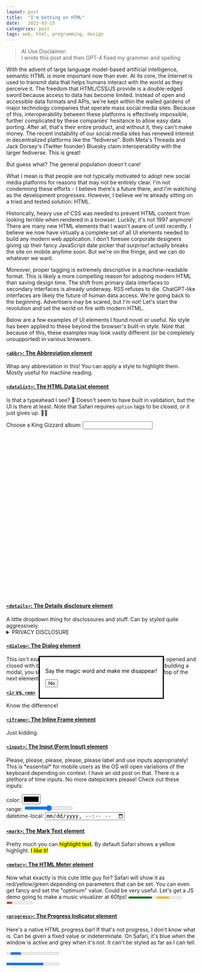 ```yaml
---
layout: post
title:  "I'm betting on HTML"
date:   2022-03-15
categories: post
tags: web, html, programming, design
---
```


> AI Use Disclaimer:
	<br>I wrote this post and then GPT-4 fixed my <span class="typo">grammer</span> and spelling

With the advent of large language model-based artificial intelligence, semantic HTML is more important now than ever. At its core, the internet is used to transmit data that helps humans interact with the world as they perceive it. The freedom that HTML/CSS/JS provide is a double-edged sword because access to data has become limited. Instead of open and accessible data formats and APIs, we're kept within the walled gardens of major technology companies that operate mass social media sites. Because of this, interoperability between these platforms is effectively impossible, further complicated by these companies' hesitance to allow easy data porting. After all, that's their entire product, and without it, they can't make money. The recent instability of our social media sites has renewed interest in decentralized platforms like the "fediverse". Both Meta's Threads and Jack Dorsey's (Twitter founder) Bluesky claim interoperability with the larger fediverse. This is great!

But guess what? The general population doesn't care!

What I mean is that people are not typically motivated to adopt new social media platforms for reasons that may not be entirely clear. I'm not condemning these efforts - I believe there's a future there, and I'm watching as the development progresses. However, I believe we're already sitting on a tried and tested solution: HTML.

Historically, heavy use of CSS was needed to prevent HTML content from looking terrible when rendered in a browser. Luckily, it's not 1997 anymore! There are many new HTML elements that I wasn't aware of until recently. I believe we now have virtually a complete set of all UI elements needed to build any modern web application. I don't foresee corporate designers giving up their fancy JavaScript date picker that *surprise!* actually breaks the site on mobile anytime soon. But we're on the fringe, and we can do whatever we want.

Moreover, proper tagging is extremely descriptive in a machine-readable format. This is likely a more compelling reason for adopting modern HTML than saving design time. The shift from primary data interfaces to secondary interfaces is already underway. RSS refuses to die. ChatGPT-like interfaces are likely the future of human data access. We're going back to the beginning. Advertisers may be scared, but I'm not! Let's start the revolution and set the world on fire with modern HTML.

Below are a few examples of UI elements I found novel or useful. No style has been applied to these beyond the browser's built-in style. Note that because of this, these examples may look vastly different (or be completely unsupported) in various browsers.

<h4><a href="https://developer.mozilla.org/en-US/docs/Web/HTML/Element/abbr"><code>&lt;abbr&gt;</code>: The Abbreviation element</a></h4>
Wrap any abbreviation in this! You can apply a style to highlight them. Mostly useful for machine reading.

<h4><a href="https://developer.mozilla.org/en-US/docs/Web/HTML/Element/datalist"><code>&lt;datalist&gt;</code>: The HTML Data List element</a></h4>
Is that a typeahead I see? 🧐 Doesn't seem to have built in validation, but the UI is there at least. Note that Safari requires <code>option</code> tags to be closed, or it just gives up. 😮‍💨

<label for="album-choice">Choose a King Gizzard album:</label>
<input list="albums" name="album-choice" id="album-choice">
<datalist id="albums">
  <option value="PetroDragonic Apocalypse"></option>
  <option value="Changes"></option>
  <option value="Laminated Denim"></option>
  <option value="Ice, Death, Planets, Lungs, Mushrooms and Lava"></option>
  <option value="Omnium Gatherum"></option>
  <option value="Made in Timeland"></option>
  <option value="Butterfly 3000"></option>
  <option value="L.W."></option>
  <option value="K.G."></option>
  <option value="Infest the Rats' Nest"></option>
  <option value="Fishing for Fishies"></option>
  <option value="Gumboot Soup"></option>
  <option value="Polygondwanaland"></option>
  <option value="Sketches of Brunswick East"></option>
  <option value="Murder of the Universe"></option>
  <option value="Flying Microtonal Banana"></option>
  <option value="Nonagon Infinity"></option>
  <option value="Paper Mâché Dream Balloon"></option>
  <option value="Quarters!"></option>
  <option value="I'm in Your Mind Fuzz"></option>
  <option value="Oddments"></option>
  <option value="Float Along – Fill Your Lungs"></option>
  <option value="Eyes Like the Sky"></option>
  <option value="12 Bar Bruise"></option>
</datalist>

<h4><a href="https://developer.mozilla.org/en-US/docs/Web/HTML/Element/details"><code>&lt;details&gt;</code>: The Details disclosure element</a></h4>
A little dropdown thing for disclosoures and stuff. Can by styled quite aggressively.

<details>
    <summary>PRIVACY DISCLOSURE</summary>
    You are being watched.
</details>

<h4><a href="https://developer.mozilla.org/en-US/docs/Web/HTML/Element/dialog"><code>&lt;dialog&gt;</code>: The Dialog element</a></h4>
<dialog open>
  <p>Say the magic word and make me disappear!</p>
  <form method="dialog">
    <button>No</button>
  </form>
</dialog>
This isn't exactly a modal, but it is a built-in element that can be opened and closed with buttons, forms, attributes, and JavaScript. If you're building a modal, you should use this as a base. Apparently, it renders on top of the next element.

<h4><a href="https://developer.mozilla.org/en-US/docs/Web/HTML/Element/em#i_vs._em"><code>&lt;i&gt;</code> vs. <code>&lt;em&gt;</code></a></h4>
Know the difference!

<h4><a href="https://www.youtube.com/watch?v=Htc-XeJwHyk"><code>&lt;iframe&gt;</code>: The Inline Frame element</a></h4>
Just kidding.

<h4><a href="https://developer.mozilla.org/en-US/docs/Web/HTML/Element/input"><code>&lt;input&gt;</code>: The Input (Form Input) element</a></h4>
Please, please, please, please, please label and use inputs appropriately! This is *essential* for mobile users as the OS will open variations of the keyboard depending on context. I have an old post on that. There is a plethora of time inputs. No more datepickers please! Check out these inputs:

color: <input type="color">
<br>
range: <input type="range">
<br>
datetime-local: <input type="datetime-local">

<h4><a href="https://developer.mozilla.org/en-US/docs/Web/HTML/Element/mark"><code>&lt;mark&gt;</code>: The Mark Text element</a></h4>
Pretty much you can <mark>highlight text</mark>. By default Safari shows a yellow highlight. <mark>I like it!</mark>

<h4><a href="https://developer.mozilla.org/en-US/docs/Web/HTML/Element/meter"><code>&lt;meter&gt;</code>: The HTML Meter element</a></h4>
Now what exactly is this cute little guy for? Safari will show it as red/yellow/green depending on parameters that can be set. You can even get fancy and set the "optimum" value. Could be very useful. Let's get a JS demo going to make a music visualizer at 60fps!
<meter min="0" max="100" low="33" high="66" optimum="80" value="90"></meter>
<meter min="0" max="100" low="33" high="66" optimum="80" value="50"></meter>
<meter min="0" max="100" low="33" high="66" optimum="80" value="20"></meter>

<h4><a href="https://developer.mozilla.org/en-US/docs/Web/HTML/Element/progress"><code>&lt;progress&gt;</code>: The Progress Indicator element</a></h4>
Here's a native HTML progress bar! If that's not progress, I don't know what is. Can be given a fixed value or indeterminate. On Safari, it's blue when the window is active and grey when it's not. It can't be styled as far as I can tell.

<progress id="progress-bar" aria-label="Content loading…"></progress>

<progress id="progress-bar" value="70" max="100">70 %</progress>























